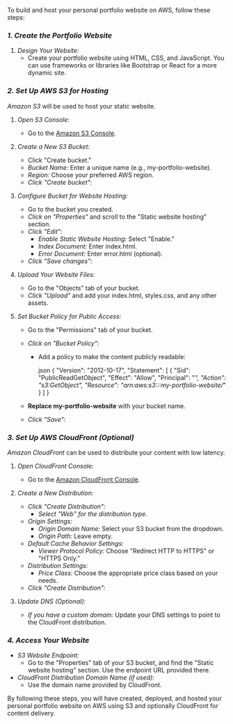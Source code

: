To build and host your personal portfolio website on AWS, follow these steps:

### *1. Create the Portfolio Website*

1. *Design Your Website:*
   - Create your portfolio website using HTML, CSS, and JavaScript. You can use frameworks or libraries like Bootstrap or React for a more dynamic site.

  
### *2. Set Up AWS S3 for Hosting*

*Amazon S3* will be used to host your static website.

1. *Open S3 Console:*
   - Go to the [Amazon S3 Console](https://console.aws.amazon.com/s3/).

2. *Create a New S3 Bucket:*
   - Click "Create bucket."
   - *Bucket Name:* Enter a unique name (e.g., my-portfolio-website).
   - *Region:* Choose your preferred AWS region.
   - *Click "Create bucket":*

3. *Configure Bucket for Website Hosting:*
   - Go to the bucket you created.
   - *Click on "Properties"* and scroll to the "Static website hosting" section.
   - *Click "Edit":*
     - *Enable Static Website Hosting:* Select "Enable."
     - *Index Document:* Enter index.html.
     - *Error Document:* Enter error.html (optional).
   - *Click "Save changes":*

4. *Upload Your Website Files:*
   - Go to the "Objects" tab of your bucket.
   - *Click "Upload"* and add your index.html, styles.css, and any other assets.

5. *Set Bucket Policy for Public Access:*
   - Go to the "Permissions" tab of your bucket.
   - *Click on "Bucket Policy":*
     - Add a policy to make the content publicly readable:

       json
       {
           "Version": "2012-10-17",
           "Statement": [
               {
                   "Sid": "PublicReadGetObject",
                   "Effect": "Allow",
                   "Principal": "*",
                   "Action": "s3:GetObject",
                   "Resource": "arn:aws:s3:::my-portfolio-website/*"
               }
           ]
       }
       

   - **Replace my-portfolio-website** with your bucket name.
   - *Click "Save":*

### *3. Set Up AWS CloudFront (Optional)*

*Amazon CloudFront* can be used to distribute your content with low latency.

1. *Open CloudFront Console:*
   - Go to the [Amazon CloudFront Console](https://console.aws.amazon.com/cloudfront/).

2. *Create a New Distribution:*
   - *Click "Create Distribution":*
     - *Select "Web" for the distribution type.*
   - *Origin Settings:*
     - *Origin Domain Name:* Select your S3 bucket from the dropdown.
     - *Origin Path:* Leave empty.
   - *Default Cache Behavior Settings:*
     - *Viewer Protocol Policy:* Choose "Redirect HTTP to HTTPS" or "HTTPS Only."
   - *Distribution Settings:*
     - *Price Class:* Choose the appropriate price class based on your needs.
   - *Click "Create Distribution":*

3. *Update DNS (Optional):*
   - *If you have a custom domain:* Update your DNS settings to point to the CloudFront distribution.

### *4. Access Your Website*

- *S3 Website Endpoint:* 
  - Go to the "Properties" tab of your S3 bucket, and find the "Static website hosting" section. Use the endpoint URL provided there.
- *CloudFront Distribution Domain Name (if used):*
  - Use the domain name provided by CloudFront.

By following these steps, you will have created, deployed, and hosted your personal portfolio website on AWS using S3 and optionally CloudFront for content delivery.
